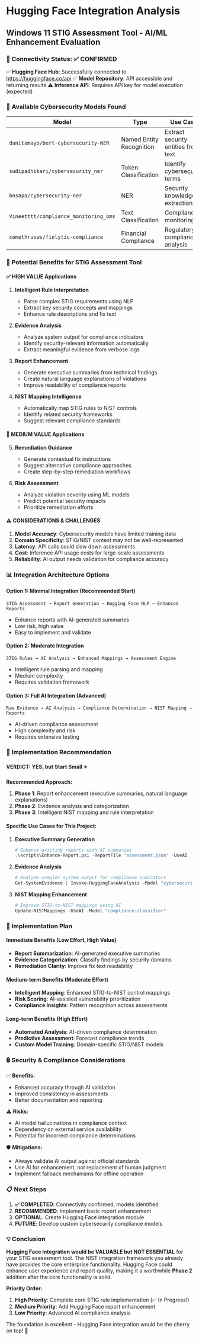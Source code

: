 # Hugging Face Integration Analysis

## Windows 11 STIG Assessment Tool - AI/ML Enhancement Evaluation

### 🔗 **Connectivity Status: ✅ CONFIRMED**

✅ **Hugging Face Hub**: Successfully connected to https://huggingface.co/api
✅ **Model Repository**: API accessible and returning results
⚠️ **Inference API**: Requires API key for model execution (expected)

### 🤖 **Available Cybersecurity Models Found**

| Model                                 | Type                     | Use Case                            | Downloads |
| ------------------------------------- | ------------------------ | ----------------------------------- | --------- |
| `danitamayo/bert-cybersecurity-NER`   | Named Entity Recognition | Extract security entities from text | 9         |
| `sudipadhikari/cybersecurity_ner`     | Token Classification     | Identify cybersecurity terms        | 4         |
| `bnsapa/cybersecurity-ner`            | NER                      | Security knowledge extraction       | 83        |
| `Vineetttt/compliance_monitoring_oms` | Text Classification      | Compliance monitoring               | 4         |
| `comethrusws/finlytic-compliance`     | Financial Compliance     | Regulatory compliance analysis      | 4         |

### 🎯 **Potential Benefits for STIG Assessment Tool**

#### ✅ **HIGH VALUE Applications**

1. **Intelligent Rule Interpretation**

   - Parse complex STIG requirements using NLP
   - Extract key security concepts and mappings
   - Enhance rule descriptions and fix text

2. **Evidence Analysis**

   - Analyze system output for compliance indicators
   - Identify security-relevant information automatically
   - Extract meaningful evidence from verbose logs

3. **Report Enhancement**

   - Generate executive summaries from technical findings
   - Create natural language explanations of violations
   - Improve readability of compliance reports

4. **NIST Mapping Intelligence**
   - Automatically map STIG rules to NIST controls
   - Identify related security frameworks
   - Suggest relevant compliance standards

#### 🔄 **MEDIUM VALUE Applications**

5. **Remediation Guidance**

   - Generate contextual fix instructions
   - Suggest alternative compliance approaches
   - Create step-by-step remediation workflows

6. **Risk Assessment**
   - Analyze violation severity using ML models
   - Predict potential security impacts
   - Prioritize remediation efforts

#### ⚠️ **CONSIDERATIONS & CHALLENGES**

1. **Model Accuracy**: Cybersecurity models have limited training data
2. **Domain Specificity**: STIG/NIST context may not be well-represented
3. **Latency**: API calls could slow down assessments
4. **Cost**: Inference API usage costs for large-scale assessments
5. **Reliability**: AI output needs validation for compliance accuracy

### 📊 **Integration Architecture Options**

#### Option 1: **Minimal Integration** (Recommended Start)

```
STIG Assessment → Report Generation → Hugging Face NLP → Enhanced Reports
```

- Enhance reports with AI-generated summaries
- Low risk, high value
- Easy to implement and validate

#### Option 2: **Moderate Integration**

```
STIG Rules → AI Analysis → Enhanced Mappings → Assessment Engine
```

- Intelligent rule parsing and mapping
- Medium complexity
- Requires validation framework

#### Option 3: **Full AI Integration** (Advanced)

```
Raw Evidence → AI Analysis → Compliance Determination → NIST Mapping → Reports
```

- AI-driven compliance assessment
- High complexity and risk
- Requires extensive testing

### 🔧 **Implementation Recommendation**

#### **VERDICT: YES, but Start Small** ⭐

**Recommended Approach:**

1. **Phase 1**: Report enhancement (executive summaries, natural language explanations)
2. **Phase 2**: Evidence analysis and categorization
3. **Phase 3**: Intelligent NIST mapping and rule interpretation

#### **Specific Use Cases for This Project:**

1. **Executive Summary Generation**

   ```powershell
   # Enhance existing reports with AI summaries
   .\scripts\Enhance-Report.ps1 -ReportFile "assessment.json" -UseAI
   ```

2. **Evidence Analysis**

   ```powershell
   # Analyze complex system output for compliance indicators
   Get-SystemEvidence | Invoke-HuggingFaceAnalysis -Model "cybersecurity-ner"
   ```

3. **NIST Mapping Enhancement**
   ```powershell
   # Improve STIG-to-NIST mappings using AI
   Update-NISTMappings -UseAI -Model "compliance-classifier"
   ```

### 🚀 **Implementation Plan**

#### **Immediate Benefits** (Low Effort, High Value)

- **Report Summarization**: AI-generated executive summaries
- **Evidence Categorization**: Classify findings by security domains
- **Remediation Clarity**: Improve fix text readability

#### **Medium-term Benefits** (Moderate Effort)

- **Intelligent Mapping**: Enhanced STIG-to-NIST control mappings
- **Risk Scoring**: AI-assisted vulnerability prioritization
- **Compliance Insights**: Pattern recognition across assessments

#### **Long-term Benefits** (High Effort)

- **Automated Analysis**: AI-driven compliance determination
- **Predictive Assessment**: Forecast compliance trends
- **Custom Model Training**: Domain-specific STIG/NIST models

### 🔒 **Security & Compliance Considerations**

✅ **Benefits:**

- Enhanced accuracy through AI validation
- Improved consistency in assessments
- Better documentation and reporting

⚠️ **Risks:**

- AI model hallucinations in compliance context
- Dependency on external service availability
- Potential for incorrect compliance determinations

🛡️ **Mitigations:**

- Always validate AI output against official standards
- Use AI for enhancement, not replacement of human judgment
- Implement fallback mechanisms for offline operation

### 📋 **Next Steps**

1. **✅ COMPLETED**: Connectivity confirmed, models identified
2. **RECOMMENDED**: Implement basic report enhancement
3. **OPTIONAL**: Create Hugging Face integration module
4. **FUTURE**: Develop custom cybersecurity compliance models

### 💡 **Conclusion**

**Hugging Face integration would be VALUABLE but NOT ESSENTIAL** for your STIG assessment tool. The NIST integration framework you already have provides the core enterprise functionality. Hugging Face could enhance user experience and report quality, making it a worthwhile **Phase 2** addition after the core functionality is solid.

**Priority Order:**

1. **High Priority**: Complete core STIG rule implementation (✅ In Progress!)
2. **Medium Priority**: Add Hugging Face report enhancement
3. **Low Priority**: Advanced AI compliance analysis

The foundation is excellent - Hugging Face integration would be the cherry on top! 🍒
